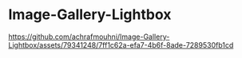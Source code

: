 # Image-Gallery-Lightbox

https://github.com/achrafmouhni/Image-Gallery-Lightbox/assets/79341248/7ff1c62a-efa7-4b6f-8ade-7289530fb1cd

